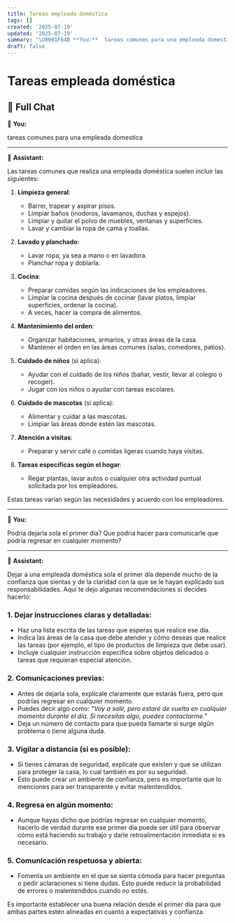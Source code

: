 ```yaml
---
title: Tareas empleada doméstica
tags: []
created: '2025-07-19'
updated: '2025-07-19'
summary: "\U0001F64B **You:**  tareas comunes para una empleada domestica"
draft: false
---
```


# Tareas empleada doméstica

## 🧠 Full Chat

🙋 **You:**

tareas comunes para una empleada domestica

---

🤖 **Assistant:**

Las tareas comunes que realiza una empleada doméstica suelen incluir las siguientes:

1. **Limpieza general**:
   - Barrer, trapear y aspirar pisos.
   - Limpiar baños (inodoros, lavamanos, duchas y espejos).
   - Limpiar y quitar el polvo de muebles, ventanas y superficies.
   - Lavar y cambiar la ropa de cama y toallas.

2. **Lavado y planchado**:
   - Lavar ropa, ya sea a mano o en lavadora.
   - Planchar ropa y doblarla.

3. **Cocina**:
   - Preparar comidas según las indicaciones de los empleadores.
   - Limpiar la cocina después de cocinar (lavar platos, limpiar superficies, ordenar la cocina).
   - A veces, hacer la compra de alimentos.

4. **Mantenimiento del orden**:
   - Organizar habitaciones, armarios, y otras áreas de la casa.
   - Mantener el orden en las áreas comunes (salas, comedores, patios).

5. **Cuidado de niños** (si aplica):
   - Ayudar con el cuidado de los niños (bañar, vestir, llevar al colegio o recoger).
   - Jugar con los niños o ayudar con tareas escolares.

6. **Cuidado de mascotas** (si aplica):
   - Alimentar y cuidar a las mascotas.
   - Limpiar las áreas donde estén las mascotas.

7. **Atención a visitas**:
   - Preparar y servir café o comidas ligeras cuando haya visitas.

8. **Tareas específicas según el hogar**:
   - Regar plantas, lavar autos o cualquier otra actividad puntual solicitada por los empleadores.

Estas tareas varían según las necesidades y acuerdo con los empleadores.

---

🙋 **You:**

Podria dejarla sola el primer dia? Que podria hacer para comunicarle que podria regresar en cualquier momento?

---

🤖 **Assistant:**

Dejar a una empleada doméstica sola el primer día depende mucho de la confianza que sientas y de la claridad con la que se le hayan explicado sus responsabilidades. Aquí te dejo algunas recomendaciones si decides hacerlo:

### 1. **Dejar instrucciones claras y detalladas**:
   - Haz una lista escrita de las tareas que esperas que realice ese día.
   - Indica las áreas de la casa que debe atender y cómo deseas que realice las tareas (por ejemplo, el tipo de productos de limpieza que debe usar).
   - Incluye cualquier instrucción específica sobre objetos delicados o tareas que requieran especial atención.

### 2. **Comunicaciones previas**:
   - Antes de dejarla sola, explícale claramente que estarás fuera, pero que podrías regresar en cualquier momento.
   - Puedes decir algo como: *"Voy a salir, pero estaré de vuelta en cualquier momento durante el día. Si necesitas algo, puedes contactarme."*
   - Deja un número de contacto para que pueda llamarte si surge algún problema o tiene alguna duda.

### 3. **Vigilar a distancia (si es posible)**:
   - Si tienes cámaras de seguridad, explícale que existen y que se utilizan para proteger la casa, lo cual también es por su seguridad.
   - Esto puede crear un ambiente de confianza, pero es importante que lo menciones para ser transparente y evitar malentendidos.

### 4. **Regresa en algún momento**:
   - Aunque hayas dicho que podrías regresar en cualquier momento, hacerlo de verdad durante ese primer día puede ser útil para observar cómo está haciendo su trabajo y darle retroalimentación inmediata si es necesario.

### 5. **Comunicación respetuosa y abierta**:
   - Fomenta un ambiente en el que se sienta cómoda para hacer preguntas o pedir aclaraciones si tiene dudas. Esto puede reducir la probabilidad de errores o malentendidos cuando no estés.

Es importante establecer una buena relación desde el primer día para que ambas partes estén alineadas en cuanto a expectativas y confianza.